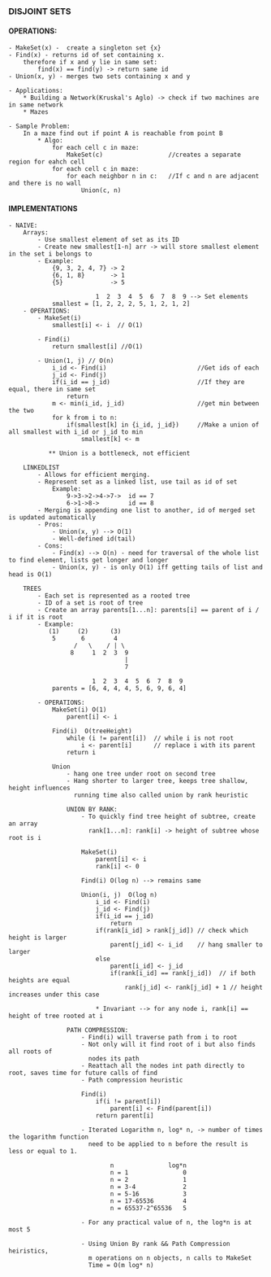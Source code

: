 ### DISJOINT SETS

#### OPERATIONS:
    - MakeSet(x) -  create a singleton set {x}
    - Find(x) - returns id of set containing x. 
        therefore if x and y lie in same set:
            find(x) == find(y) -> return same id
    - Union(x, y) - merges two sets containing x and y
    
    - Applications:
        * Building a Network(Kruskal's Aglo) -> check if two machines are in same network
        * Mazes

    - Sample Problem:
        In a maze find out if point A is reachable from point B
            * Algo:
                for each cell c in maze:
                    MakeSet(c)                  //creates a separate region for eahch cell
                for each cell c in maze:
                    for each neighbor n in c:   //If c and n are adjacent and there is no wall
                        Union(c, n)

#### IMPLEMENTATIONS
    - NAIVE:
        Arrays:
            - Use smallest element of set as its ID
            - Create new smallest[1-n] arr -> will store smallest element in the set i belongs to
            - Example:
                {9, 3, 2, 4, 7} -> 2
                {6, 1, 8}       -> 1
                {5}             -> 5

                            1  2  3  4  5  6  7  8  9 --> Set elements 
                smallest = [1, 2, 2, 2, 5, 1, 2, 1, 2]
        - OPERATIONS:
            - MakeSet(i)
                smallest[i] <- i  // O(1)

            - Find(i)
                return smallest[i] //O(1)

            - Union(1, j) // O(n)
                i_id <- Find(i)                         //Get ids of each
                j_id <- Find(j)
                if(i_id == j_id)                        //If they are equal, there in same set
                    return
                m <- min(i_id, j_id)                    //get min between the two
                for k from i to n:
                    if(smallest[k] in {i_id, j_id})     //Make a union of all smallest with i_id or j_id to min
                        smallest[k] <- m

               ** Union is a bottleneck, not efficient

        LINKEDLIST
            - Allows for efficient merging.
            - Represent set as a linked list, use tail as id of set
                Example:
                    9->3->2->4->7->  id == 7
                    6->1->8->        id == 8
            - Merging is appending one list to another, id of merged set is updated automatically
            - Pros:
                - Union(x, y) --> O(1)
                - Well-defined id(tail)
            - Cons:
                - Find(x) --> O(n) - need for traversal of the whole list to find element, lists get longer and longer
                - Union(x, y) - is only O(1) iff getting tails of list and head is O(1)

        TREES
            - Each set is represented as a rooted tree
            - ID of a set is root of tree
            - Create an array parents[1...n]: parents[i] == parent of i / i if it is root
            - Example:
               (1)     (2)      (3)
                5       6        4
                      /   \    / | \ 
                     8     1  2  3  9
                                    |
                                    7

                           1  2  3  4  5  6  7  8  9
                parents = [6, 4, 4, 4, 5, 6, 9, 6, 4] 

            - OPERATIONS:
                MakeSet(i) O(1)
                    parent[i] <- i
                
                Find(i)  O(treeHeight)
                    while (i != parent[i])  // while i is not root
                        i <- parent[i]      // replace i with its parent
                    return i
                
                Union 
                    - hang one tree under root on second tree
                    - Hang shorter to larger tree, keeps tree shallow, height influences 
                      running time also called union by rank heuristic
                    
                    UNION BY RANK:
                        - To quickly find tree height of subtree, create an array
                          rank[1...n]: rank[i] -> height of subtree whose root is i

                        MakeSet(i)
                            parent[i] <- i
                            rank[i] <- 0

                        Find(i) O(log n) --> remains same

                        Union(i, j)  O(log n)
                            i_id <- Find(i)
                            j_id <- Find(j)
                            if(i_id == j_id)
                                return
                            if(rank[i_id] > rank[j_id]) // check which height is larger
                                parent[j_id] <- i_id    // hang smaller to larger
                            else
                                parent[i_id] <- j_id   
                                if(rank[i_id] == rank[j_id])  // if both heights are equal
                                    rank[j_id] <- rank[j_id] + 1 // height increases under this case
                        
                            * Invariant --> for any node i, rank[i] == height of tree rooted at i
                    
                    PATH COMPRESSION:
                        - Find(i) will traverse path from i to root
                        - Not only will it find root of i but also finds all roots of
                          nodes its path
                        - Reattach all the nodes int path directly to root, saves time for future calls of find
                        - Path compression heuristic

                        Find(i)
                            if(i != parent[i])
                                parent[i] <- Find(parent[i])
                            return parent[i]

                        - Iterated Logarithm n, log* n, -> number of times the logarithm function
                          need to be applied to n before the result is less or equal to 1.
                                
                                n               log*n
                                n = 1               0
                                n = 2               1
                                n = 3-4             2
                                n = 5-16            3
                                n = 17-65536        4
                                n = 65537-2^65536   5

                        - For any practical value of n, the log*n is at most 5

                        - Using Union By rank && Path Compression heiristics,
                          m operations on n objects, n calls to MakeSet
                          Time = O(m log* n)






























